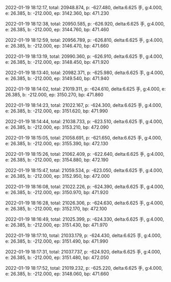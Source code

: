 2022-01-19 18:12:17, total: 20948.874, p: -627.480, delta:6.625 手, g:4.000, e: 26.385, b: -212.000, ep: 3142.360, bp: 471.230

2022-01-19 18:12:38, total: 20950.585, p: -626.920, delta:6.625 手, g:4.000, e: 26.385, b: -212.000, ep: 3144.760, bp: 471.460

2022-01-19 18:12:59, total: 20956.789, p: -626.810, delta:6.625 手, g:4.000, e: 26.385, b: -212.000, ep: 3146.470, bp: 471.660

2022-01-19 18:13:19, total: 20990.360, p: -626.910, delta:6.625 手, g:4.000, e: 26.385, b: -212.000, ep: 3148.450, bp: 471.920

2022-01-19 18:13:40, total: 20982.371, p: -625.980, delta:6.625 手, g:4.000, e: 26.385, b: -212.000, ep: 3149.540, bp: 471.940

2022-01-19 18:14:02, total: 21019.311, p: -624.610, delta:6.625 手, g:4.000, e: 26.385, b: -212.000, ep: 3150.270, bp: 471.860

2022-01-19 18:14:23, total: 21022.167, p: -624.300, delta:6.625 手, g:4.000, e: 26.385, b: -212.000, ep: 3151.620, bp: 471.990

2022-01-19 18:14:44, total: 21038.733, p: -623.510, delta:6.625 手, g:4.000, e: 26.385, b: -212.000, ep: 3153.210, bp: 472.090

2022-01-19 18:15:05, total: 21058.691, p: -621.650, delta:6.625 手, g:4.000, e: 26.385, b: -212.000, ep: 3155.390, bp: 472.130

2022-01-19 18:15:26, total: 21062.409, p: -622.640, delta:6.625 手, g:4.000, e: 26.385, b: -212.000, ep: 3154.880, bp: 472.190

2022-01-19 18:15:47, total: 21059.534, p: -623.050, delta:6.625 手, g:4.000, e: 26.385, b: -212.000, ep: 3152.950, bp: 472.000

2022-01-19 18:16:08, total: 21022.226, p: -624.390, delta:6.625 手, g:4.000, e: 26.385, b: -212.000, ep: 3150.970, bp: 471.920

2022-01-19 18:16:28, total: 21026.306, p: -624.630, delta:6.625 手, g:4.000, e: 26.385, b: -212.000, ep: 3152.170, bp: 472.100

2022-01-19 18:16:49, total: 21025.399, p: -624.330, delta:6.625 手, g:4.000, e: 26.385, b: -212.000, ep: 3151.430, bp: 471.970

2022-01-19 18:17:10, total: 21033.179, p: -624.430, delta:6.625 手, g:4.000, e: 26.385, b: -212.000, ep: 3151.490, bp: 471.990

2022-01-19 18:17:31, total: 21037.737, p: -624.920, delta:6.625 手, g:4.000, e: 26.385, b: -212.000, ep: 3151.480, bp: 472.050

2022-01-19 18:17:52, total: 21019.232, p: -625.220, delta:6.625 手, g:4.000, e: 26.385, b: -212.000, ep: 3148.060, bp: 471.660